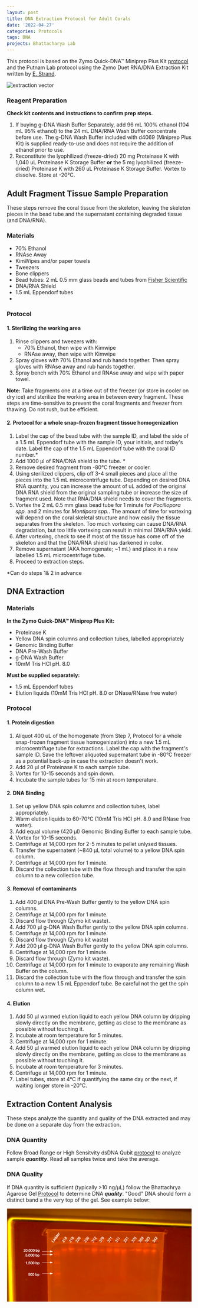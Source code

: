 ```yaml
---
layout: post
title: DNA Extraction Protocol for Adult Corals
date: '2022-04-27'
categories: Protocols
tags: DNA
projects: Bhattacharya Lab  
---
```


This protocol is based on the Zymo Quick-DNA™ Miniprep Plus Kit [protocol](https://files.zymoresearch.com/protocols/_d4068_d4069_quick-dna_miniprep_plus_kit.pdf) and the Putnam Lab protocol using the Zymo Duet RNA/DNA Extraction Kit written by [E. Strand](https://github.com/emmastrand/EmmaStrand_Notebook/blob/master/_posts/2019-05-31-Zymo-Duet-RNA-DNA-Extraction-Protocol.md).

![extraction vector](https://cdn.vectorstock.com/i/preview-2x/18/39/hand-in-red-tube-icon-flat-style-vector-26751839.webp)

### Reagent Preparation

**Check kit contents and instructions to confirm prep steps.**

1. If buying g-DNA Wash Buffer Separately, add 96 mL 100% ethanol (104 mL 95% ethanol) to the 24 mL DNA/RNA Wash Buffer concentrate before use. The g-DNA Wash Buffer included with d4069 (Miniprep Plus Kit) is supplied ready-to-use and does not require the addition of ethanol prior to use.   
2. Reconstitute the lyophilized (freeze-dried) 20 mg Proteinase K with 1,040 uL Proteinase K Storage Buffer **or** the 5 mg lyophilized (freeze-dried) Proteinase K with 260 uL Proteinase K Storage Buffer. Vortex to dissolve. Store at -20°C.

## Adult Fragment Tissue Sample Preparation

These steps remove the coral tissue from the skeleton, leaving the skeleton pieces in the bead tube and the supernatant containing degraded tissue (and DNA/RNA).

### Materials

- 70% Ethanol
- RNAse Away
- KimWipes and/or paper towels  
- Tweezers
- Bone clippers
- Bead tubes: 2 mL 0.5 mm glass beads and tubes from [Fisher Scientific](https://www.fishersci.com/shop/products/bead-tube-2ml-0-5mm-glass-50pk/15340152)
- DNA/RNA Shield
- 1.5 mL Eppendorf tubes
- 

### Protocol

#### 1. Sterilizing the working area  
1. Rinse clippers and tweezers with:  
  	-  70% Ethanol, then wipe with Kimwipe 
 	- RNAse away, then wipe with Kimwipe  
2. Spray gloves with 70% Ethanol and rub hands together. Then spray gloves with RNAse away and rub hands together.
3. Spray bench with 70% Ethanol and RNAse away and wipe with paper towel.

**Note:** Take fragments one at a time out of the freezer  (or store in cooler on dry ice) and sterilize the working area in between every fragment. These steps are time-sensitive to prevent the coral fragments and freezer from thawing. Do not rush, but be efficient.

#### 2. Protocol for a whole snap-frozen fragment tissue homogenization

1. Label the cap of the bead tube with the sample ID, and label the side of a 1.5 mL Eppendorf tube with the sample ID, your initials, and today's date. Label the cap of the 1.5 mL Eppendorf tube with the coral ID number.*      
2. Add 1000 μl of RNA/DNA shield to the tube. *
3. Remove desired fragment from -80°C freezer or cooler.   
4. Using sterilized clippers, clip off 3-4 small pieces and place all the pieces into the 1.5 mL microcentrifuge tube. Depending on desired DNA RNA quantity, you can increase the amount of uL added of the original DNA RNA shield from the original sampling tube or increase the size of fragment used. Note that RNA/DNA shield needs to cover the fragments.  
5. Vortex the 2 mL 0.5 mm glass bead tube for 1 minute for *Pocillopora spp.* and 2 minutes for *Montipora spp.*. The amount of time for vortexing will depend on the coral skeletal structure and how easily the tissue separates from the skeleton. Too much vortexing can cause DNA/RNA degradation, but too little vortexing can result in minimal DNA/RNA yield.  
6. After vortexing, check to see if most of the tissue has come off of the skeleton and that the DNA/RNA shield has darkened in color.  
7. Remove supernatant (AKA homogenate; ~1 mL) and place in a new labelled 1.5 mL microcentrifuge tube.  
8. Proceed to extraction steps.  

*Can do steps 1& 2 in advance

## DNA Extraction

### Materials

**In the Zymo Quick-DNA™ Miniprep Plus Kit:**  
- Proteinase K
- Yellow DNA spin columns and collection tubes, labelled appropriately
- Genomic Binding Buffer
- DNA Pre-Wash Buffer  
- g-DNA Wash Buffer
- 10mM Tris HCl pH. 8.0

**Must be supplied separately:**  
- 1.5 mL Eppendorf tubes  
- Elution liquids (10mM Tris HCl pH. 8.0 or DNase/RNase free water)

### Protocol

#### 1. Protein digestion

1. Aliquot 400 uL of the homogenate (from Step 7, Protocol for a whole snap-frozen fragment tissue homogenization) into a new 1.5 mL microcentrifuge tube for extractions. Label the cap with the fragment's sample ID. Save the leftover aliquoted supernatant tube in -80°C freezer as a potential back-up in case the extraction doesn't work.  
2. Add 20 µl of Proteinase K to each sample tube.  
3. Vortex for 10-15 seconds and spin down.    
4. Incubate the sample tubes for 15 min at room temperature.

#### 2. DNA Binding 

1. Set up yellow DNA spin columns and collection tubes, label appropriately.
2. Warm elution liquids to 60-70°C (10mM Tris HCl pH. 8.0 and RNase free water).
3. Add equal volume (420 µl) Genomic Binding Buffer to each sample tube.
4. Vortex for 10-15 seconds.
5. Centrifuge at 14,000 rpm for 2-5 minutes to pellet unlysed tissues.
6. Transfer the supernatent (~840 µL total volume) to a yellow DNA spin column.
7. Centrifuge at 14,000 rpm for 1 minute.
8. Discard the collection tube with the flow through and transfer the spin column to a new collection tube.

#### 3. Removal of contaminants  
1. Add 400 µl DNA Pre-Wash Buffer gently to the yellow DNA spin columns.
2. Centrifuge at 14,000 rpm for 1 minute.
3. Discard flow through (Zymo kit waste).
4. Add 700 µl g-DNA Wash Buffer gently to the yellow DNA spin columns.
5. Centrifuge at 14,000 rpm for 1 minute.
6. Discard flow through (Zymo kit waste)
7. Add 200 µl g-DNA Wash Buffer gently to the yellow DNA spin columns.
5. Centrifuge at 14,000 rpm for 1 minute.
6. Discard flow through (Zymo kit waste).
7. Centrifuge at 14,000 rpm for 1 minute to evaporate any remaining Wash Buffer on the column.
8. Discard the collection tube with the flow through and transfer the spin column to a new 1.5 mL Eppendorf tube. Be careful not the get the spin column wet.

#### 4. Elution
1. Add 50 µl warmed elution liquid to each yellow DNA column by dripping slowly directly on the membrane, getting as close to the membrane as possible without touching it.
2. Incubate at room temperature for 5 minutes.
3. Centrifuge at 14,000 rpm for 1 minute.
4. Add 50 µl warmed elution liquid to each yellow DNA column by dripping slowly directly on the membrane, getting as close to the membrane as possible without touching it.
5. Incubate at room temperature for 3 minutes.
6. Centrifuge at 14,000 rpm for 1 minute.
7. Label tubes, store at 4°C if quantifying the same day or the next, if waiting longer store in -20°C.

## Extraction Content Analysis

These steps analyze the quantity and quality of the DNA extracted and may be done on a separate day from the extraction.

### DNA Quantity  
Follow Broad Range or High Sensitvity dsDNA Qubit [protocol](https://meschedl.github.io/MESPutnam_Open_Lab_Notebook/Qubit-Protocol/) to analyze sample ***quantity***. Read all samples twice and take the average.

### DNA Quality  
If DNA quantity is sufficient (typically >10 ng/µL) follow the Bhattachrya Agarose Gel [Protocol](hhttps://echille.github.io/E.-Chille-Open-Lab-Notebook/Bhattacharya-Lab-Gel-Electrophoresis-Protocols/) to determine DNA ***quality***. "Good" DNA should form a distinct band a the very top of the gel. See example below:

![annotated-biomin-gel-batches-4-5.png](https://raw.githubusercontent.com/echille/E.-Chille-Open-Lab-Notebook/master/images/annotated-biomin-gel-batches-4-5.png)
